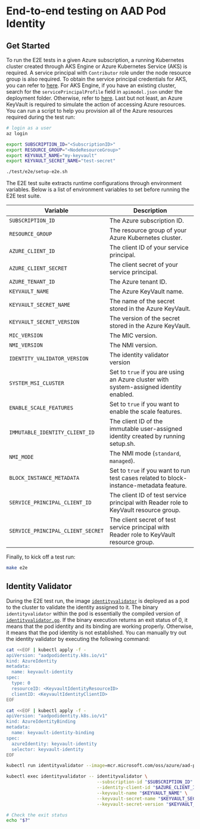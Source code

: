 # End-to-end testing on AAD Pod Identity

## Get Started

To run the E2E tests in a given Azure subscription, a running Kubernetes cluster created through AKS Engine or Azure Kubernetes Service (AKS) is required. A service principal with `Contributor` role under the node resource group is also required. To obtain the service principal credentials for AKS, you can refer to [here](https://docs.microsoft.com/en-us/azure/aks/kubernetes-service-principal). For AKS Engine, if you have an existing cluster, search for the `servicePrincipalProfile` field in `apimodel.json` under the deployment folder. Otherwise, refer to [here](https://github.com/Azure/aks-engine/blob/master/docs/topics/service-principals.md). Last but not least, an Azure KeyVault is required to simulate the action of accessing Azure resources. You can run a script to help you provision all of the Azure resources required during the test run:

```bash
# login as a user
az login

export SUBSCRIPTION_ID="<SubscriptionID>"
export RESOURCE_GROUP="<NodeResourceGroup>"
export KEYVAULT_NAME="my-keyvault"
export KEYVAULT_SECRET_NAME="test-secret"

./test/e2e/setup-e2e.sh
```

The E2E test suite extracts runtime configurations through environment variables. Below is a list of environment variables to set before running the E2E test suite.

| Variable                          | Description                                                                              |
| --------------------------------- | ---------------------------------------------------------------------------------------- |
| `SUBSCRIPTION_ID`                 | The Azure subscription ID.                                                               |
| `RESOURCE_GROUP`                  | The resource group of your Azure Kubernetes cluster.                                     |
| `AZURE_CLIENT_ID`                 | The client ID of your service principal.                                                 |
| `AZURE_CLIENT_SECRET`             | The client secret of your service principal.                                             |
| `AZURE_TENANT_ID`                 | The Azure tenant ID.                                                                     |
| `KEYVAULT_NAME`                   | The Azure KeyVault name.                                                                 |
| `KEYVAULT_SECRET_NAME`            | The name of the secret stored in the Azure KeyVault.                                     |
| `KEYVAULT_SECRET_VERSION`         | The version of the secret stored in the Azure KeyVault.                                  |
| `MIC_VERSION`                     | The MIC version.                                                                         |
| `NMI_VERSION`                     | The NMI version.                                                                         |
| `IDENTITY_VALIDATOR_VERSION`      | The identity validator version                                                           |
| `SYSTEM_MSI_CLUSTER`              | Set to `true` if you are using an Azure cluster with system-assigned identity enabled.   |
| `ENABLE_SCALE_FEATURES`           | Set to `true` if you want to enable the scale features.                                  |
| `IMMUTABLE_IDENTITY_CLIENT_ID`    | The client ID of the immutable user-assigned identity created by running setup.sh.       |
| `NMI_MODE`                        | The NMI mode (`standard`, `managed`).                                                    |
| `BLOCK_INSTANCE_METADATA`         | Set to `true` if you want to run test cases related to block-instance-metadata feature.  |
| `SERVICE_PRINCIPAL_CLIENT_ID`     | The client ID of test service principal with Reader role to KeyVault resource group.     |
| `SERVICE_PRINCIPAL_CLIENT_SECRET` | The client secret of test service principal with Reader role to KeyVault resource group. |

Finally, to kick off a test run:

```bash
make e2e
```

## Identity Validator

During the E2E test run, the image [`identityvalidator`](../image/identityvalidator/identityvalidator.go) is deployed as a pod to the cluster to validate the identity assigned to it. The binary `identityvalidator` within the pod is essentially the compiled version of [`identityvalidator.go`](../image/identityvalidator/identityvalidator.go). If the binary execution returns an exit status of 0, it means that the pod identity and its binding are working properly. Otherwise, it means that the pod identity is not established. You can manually try out the identity validator by executing the following command:

```bash
cat <<EOF | kubectl apply -f -
apiVersion: "aadpodidentity.k8s.io/v1"
kind: AzureIdentity
metadata:
  name: keyvault-identity
spec:
  type: 0
  resourceID: <KeyvaultIdentityResourceID>
  clientID: <KeyvaultIdentityClientID>
EOF

cat <<EOF | kubectl apply -f -
apiVersion: "aadpodidentity.k8s.io/v1"
kind: AzureIdentityBinding
metadata:
  name: keyvault-identity-binding
spec:
  azureIdentity: keyvault-identity
  selector: keyvault-identity
EOF

kubectl run identityvalidator --image=mcr.microsoft.com/oss/azure/aad-pod-identity/identityvalidator:v1.7.4 --labels=aadpodidbinding=keyvault-identity -- --sleep

kubectl exec identityvalidator -- identityvalidator \
                                  --subscription-id "$SUBSCRIPTION_ID" \
                                  --identity-client-id "$AZURE_CLIENT_ID" \
                                  --keyvault-name "$KEYVAULT_NAME" \
                                  --keyvault-secret-name "$KEYVAULT_SECRET_NAME" \
                                  --keyvault-secret-version "$KEYVAULT_SECRET_VERSION"

# Check the exit status
echo "$?"
```
